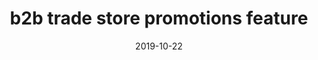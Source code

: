---
title: "b2b trade store promotions feature"
heading: ""
titleList: "Introducing the B2B Trade Store Promotions Feature"
description: ""
summary: "Create promotions and generate coupons that your customers can redeem at checkout on your B2B Trade Store."
lead: ""
image: "/uploads/article-promotions.jpg"
imageAlt: promotions
date: 2019-10-22
---